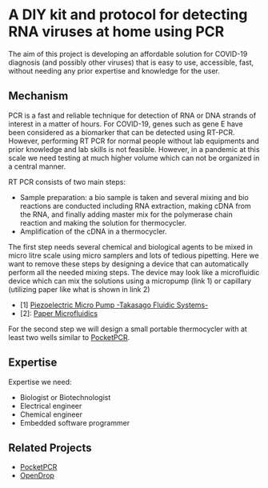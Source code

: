 # A DIY kit and protocol for detecting RNA viruses at home using PCR

The aim of this project is developing an affordable solution for COVID-19 diagnosis (and possibly other viruses) that is easy to use, accessible, fast, without needing any prior expertise and knowledge for the user.

## Mechanism

PCR is a fast and reliable technique for detection of RNA or DNA strands of interest in a matter of hours. For COVID-19, genes such as gene E have been considered as a biomarker that can be detected using RT-PCR. However, performing RT PCR for normal people without lab equipments and prior knowledge and lab skills is not feasible. However, in a pandemic at this scale we need testing at much higher volume which can not be organized in a central manner.

RT PCR consists of two main steps:

* Sample preparation: a bio sample is taken and several mixing and bio reactions are conducted including RNA extraction, making cDNA from the RNA, and finally adding master mix for the polymerase chain reaction and making the solution for thermocycler.
* Amplification of the cDNA in a thermocycler.

The first step needs several chemical and biological agents to be mixed in micro litre scale using micro samplers and lots of tedious pipetting. Here we want to remove these steps by designing a device that can automatically perform all the needed mixing steps. The device may look like a microfluidic device which can mix the solutions using a micropump (link 1) or capillary (utilizing paper like what is shown in link 2)

* [1] [Piezoelectric Micro Pump -Takasago Fluidic Systems-](https://youtu.be/u-h8dhvmB1E)
* [2]: [Paper Microfluidics](https://youtu.be/J5LwNGm0tbw)

For the second step we will design a small portable thermocycler with at least two wells similar to [PocketPCR](http://www.gaudi.ch/GaudiLabs/?page_id=873).

## Expertise

Expertise we need:

* Biologist or Biotechnologist
* Electrical engineer
* Chemical engineer
* Embedded software programmer

## Related Projects

* [PocketPCR](http://www.gaudi.ch/GaudiLabs/?page_id=873)
* [OpenDrop](http://www.gaudi.ch/GaudiLabs/?attachment_id=421)
